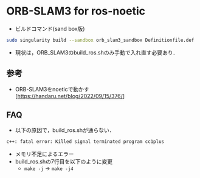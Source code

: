 # ORB-SLAM3 for ros-noetic

- ビルドコマンド(sand box版)

```bash
sudo singularity build --sandbox orb_slam3_sandbox Definitionfile.def
```

- 現状は，ORB_SLAM3のbuild_ros.shのみ手動で入れ直す必要あり．

## 参考

- ORB-SLAM3をnoeticで動かす[https://handaru.net/blog/2022/09/15/376/]

## FAQ

- 以下の原因で，build_ros.shが通らない．

```bash
c++: fatal error: Killed signal terminated program cc1plus
```

- メモリ不足によるエラー
- build_ros.shの7行目を以下のように変更
  - `make -j` → `make -j4`